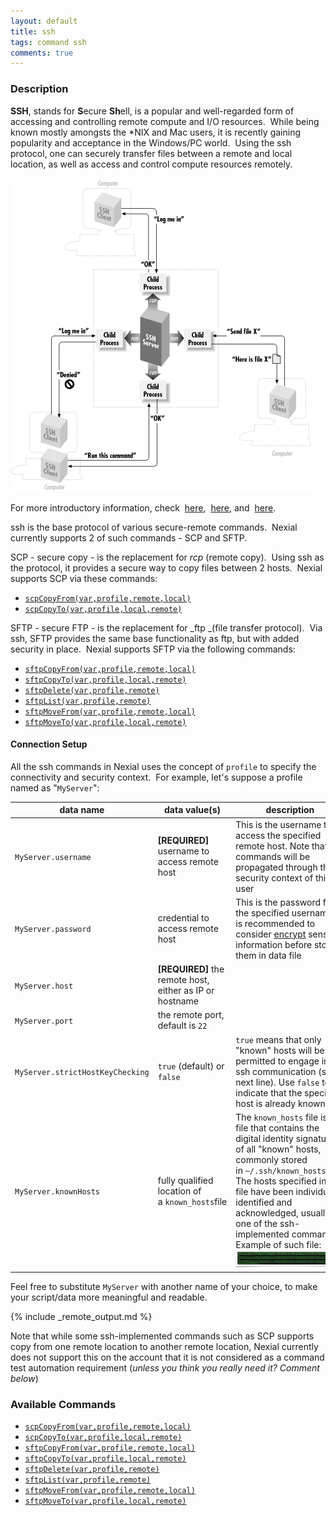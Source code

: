 ```yaml
---
layout: default
title: ssh
tags: command ssh
comments: true
---
```



### Description
**SSH**, stands for **S**ecure **Sh**ell, is a popular and well-regarded form of accessing and controlling remote 
compute and I/O resources.  While being known mostly amongsts the *NIX and Mac users, it is recently gaining 
popularity and acceptance in the Windows/PC world.  Using the ssh protocol, one can securely transfer files between a 
remote and local location, as well as access and control compute resources remotely. 

![](image/ssh_01.png)

For more introductory information, check 
<a href="https://docstore.mik.ua/orelly/networking_2ndEd/ssh/ch01_01.htm" class="external-link" target="_nexial_external">here</a>, 
<a href="https://www.startutorial.com/articles/view/ssh-basics-part-1-introduction" class="external-link" target="_nexial_external">here</a>, and 
<a href="https://www.secureblackbox.com/kb/articles/Introduction-to-SSH.rst" class="external-link" target="_nexial_external">here</a>. 

ssh is the base protocol of various secure-remote commands.  Nexial currently supports 2 of such commands - SCP and SFTP.

SCP - secure copy - is the replacement for _rcp_ (remote copy).  Using ssh as the protocol, it provides a secure way to 
copy files between 2 hosts.  Nexial supports SCP via these commands:
-  [`scpCopyFrom(var,profile,remote,local)`](scpCopyFrom(var,profile,remote,local))
-  [`scpCopyTo(var,profile,local,remote)`](scpCopyTo(var,profile,local,remote))  

SFTP - secure FTP - is the replacement for _ftp _(file transfer protocol).  Via ssh, SFTP provides the same base 
functionality as ftp, but with added security in place.  Nexial supports SFTP via the following commands:
-  [`sftpCopyFrom(var,profile,remote,local)`](sftpCopyFrom(var,profile,remote,local))
-  [`sftpCopyTo(var,profile,local,remote)`](sftpCopyTo(var,profile,local,remote))
-  [`sftpDelete(var,profile,remote)`](sftpDelete(var,profile,remote))
-  [`sftpList(var,profile,remote)`](sftpList(var,profile,remote))
-  [`sftpMoveFrom(var,profile,remote,local)`](sftpMoveFrom(var,profile,remote,local))
-  [`sftpMoveTo(var,profile,local,remote)`](sftpMoveTo(var,profile,local,remote))


#### Connection Setup
All the ssh commands in Nexial uses the concept of `profile` to specify the connectivity and security context.  For 
example, let's suppose a profile named as "`MyServer`":

| data name                        | data value(s) | description |
| -------------------------------- | ------------- | ----------- |
| `MyServer.username`              | **[REQUIRED]** username to access remote host | This is the username to access the specified remote host. Note that all commands will be propagated through the security context of this user |
| `MyServer.password`              | credential to access remote host | This is the password for the specified username. It is recommended to consider [encrypt](../../userguide/BatchFiles#nexial-crypt) sensitive information before storing them in data file |
| `MyServer.host`                  | **[REQUIRED]** the remote host, either as IP or hostname |
| `MyServer.port`                  | the remote port, default is `22` ||
| `MyServer.strictHostKeyChecking` | `true` (default) or `false` | `true` means that only "known" hosts will be permitted to engage in ssh communication (see next line). Use `false` to indicate that the specified host is already known |
| `MyServer.knownHosts`            | fully qualified location of a `known_hosts`file | The `known_hosts` file is a file that contains the digital identity signature of all "known" hosts, commonly stored in `~/.ssh/known_hosts`. The hosts specified in this file have been individually identified and acknowledged, usually via one of the ssh-implemented commands. Example of such file: <br/>![](image/index_02.png) |

Feel free to substitute `MyServer` with another name of your choice, to make your script/data more meaningful and 
readable.


{% include _remote_output.md %}


Note that while some ssh-implemented commands such as SCP supports copy from one remote location to another remote 
location, Nexial currently does not support this on the account that it is not considered as a command test automation 
requirement (_unless you think you really need it? Comment below_)


### Available Commands
- [`scpCopyFrom(var,profile,remote,local)`](scpCopyFrom(var,profile,remote,local))
- [`scpCopyTo(var,profile,local,remote)`](scpCopyTo(var,profile,local,remote))
- [`sftpCopyFrom(var,profile,remote,local)`](sftpCopyFrom(var,profile,remote,local))
- [`sftpCopyTo(var,profile,local,remote)`](sftpCopyTo(var,profile,local,remote))
- [`sftpDelete(var,profile,remote)`](sftpDelete(var,profile,remote))
- [`sftpList(var,profile,remote)`](sftpList(var,profile,remote))
- [`sftpMoveFrom(var,profile,remote,local)`](sftpMoveFrom(var,profile,remote,local))
- [`sftpMoveTo(var,profile,local,remote)`](sftpMoveTo(var,profile,local,remote))
